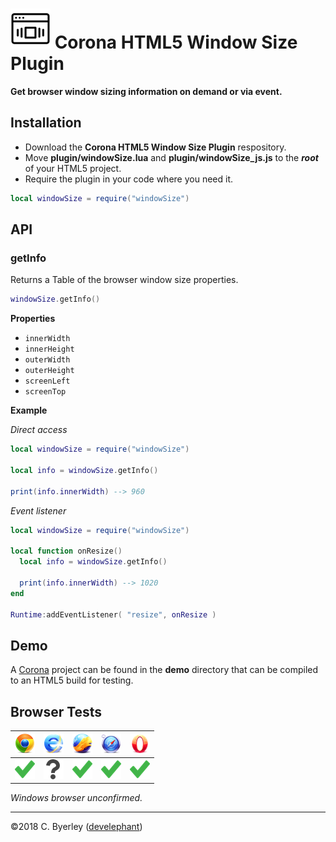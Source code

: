 # ![logo](icons/logo.png) Corona HTML5 Window Size Plugin

__Get browser window sizing information on demand or via event.__

## Installation

 - Download the __Corona HTML5 Window Size Plugin__ respository.
 - Move __plugin/windowSize.lua__ and __plugin/windowSize_js.js__ to the ___root___ of your HTML5 project.
 - Require the plugin in your code where you need it.

```lua
local windowSize = require("windowSize")
```

## API

### getInfo

Returns a Table of the browser window size properties.

```lua
windowSize.getInfo()
```

__Properties__

 - `innerWidth`
 - `innerHeight`
 - `outerWidth`
 - `outerHeight`
 - `screenLeft`
 - `screenTop`

__Example__

_Direct access_

```lua
local windowSize = require("windowSize")

local info = windowSize.getInfo()

print(info.innerWidth) --> 960
```

_Event listener_

```lua
local windowSize = require("windowSize")

local function onResize()
  local info = windowSize.getInfo()

  print(info.innerWidth) --> 1020
end

Runtime:addEventListener( "resize", onResize )
```

## Demo

A [Corona](https://coronalabs.com) project can be found in the __demo__ directory that can be compiled to an HTML5 build for testing.

## Browser Tests

|![chrome](icons/chrome.png)|![ie](icons/ie.png)|![firefox](icons/firefox.png)|![safari](icons/safari.png)|![opera](icons/opera.png)|
|---------------------------|-------------------|-----------------------------|---------------------------|-------------------------|
|![pass](icons/pass.png)|![untested](icons/untested.png)|![pass](icons/pass.png)|![pass](icons/pass.png)|![untested](icons/pass.png)|


_Windows browser unconfirmed._

---

&copy;2018 C. Byerley ([develephant](https://develephant.com))